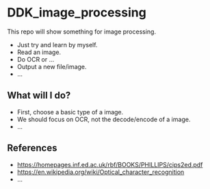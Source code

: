 # DDK_image_processing
This repo will show something for image processing. 
* Just try and learn by myself.
* Read an image. 
* Do OCR or ...
* Output a new file/image.
* ...

## What will I do?
* First, choose a basic type of a image.
* We should focus on OCR, not the decode/encode of a image.
* ...


## References
* https://homepages.inf.ed.ac.uk/rbf/BOOKS/PHILLIPS/cips2ed.pdf
* https://en.wikipedia.org/wiki/Optical_character_recognition
* ... 
